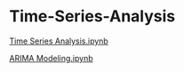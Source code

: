 # Time-Series-Analysis

[Time Series Analysis.ipynb](https://nbviewer.jupyter.org/github/dksifoua/Time-Series-Analysis/blob/master/Time%20Series%20Analysis.ipynb)

[ARIMA Modeling.ipynb](https://nbviewer.jupyter.org/github/dksifoua/Time-Series-Analysis/blob/master/ARIMA%20modeling.ipynb)